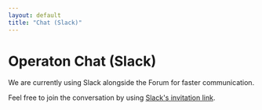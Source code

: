 ```yaml
---
layout: default
title: "Chat (Slack)"
---
```


# Operaton Chat (Slack)

We are currently using Slack alongside the Forum for faster communication.

Feel free to join the conversation by using [Slack's invitation link](https://join.slack.com/t/operaton/shared_invite/zt-352patys4-eXeuc1tpB041gPGA820~hA).
